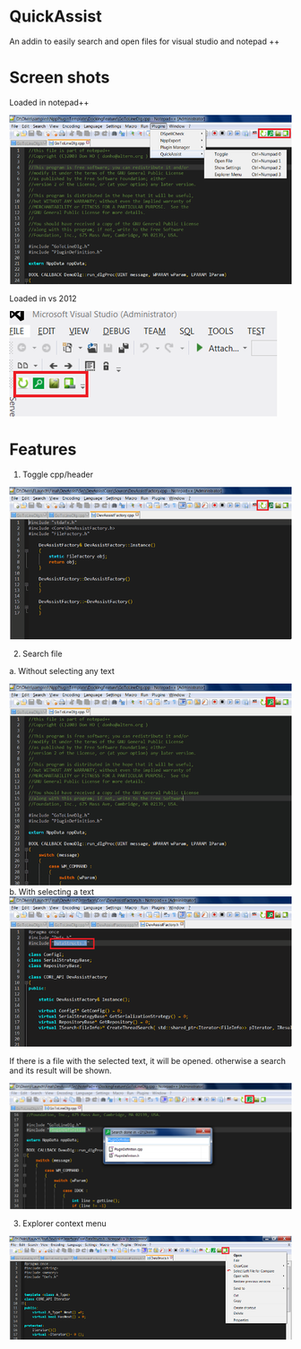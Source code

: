 # QuickAssist
An addin to easily search and open files for visual studio and notepad ++

# Screen shots
Loaded in notepad++

<div style="img-align:center"><img src ="Docs/screenshots/NPP_1.png" /></div>

Loaded in vs 2012

<div style="img-align:center"><img src ="Docs/screenshots/VS_GUI.png" /></div>

# Features
1. Toggle cpp/header
<div style="img-align:center"><img src ="Docs/screenshots/Toggle.gif" /></div>

2. Search file

  a. Without selecting any text
<div style="img-align:center"><img src ="Docs/screenshots/FileOpen.gif" /></div>
  b. With selecting a text
<div style="img-align:center"><img src ="Docs/screenshots/select_open.gif" /></div>

If there is a file with the selected text, it will be opened. otherwise a search and its result will be shown.

![ScreenShot](Docs/screenshots/NPP_selected.png)


3. Explorer context menu

<div style="img-align:center"><img src ="Docs/screenshots/NPP_CONTEXT_11.png" /></div>
